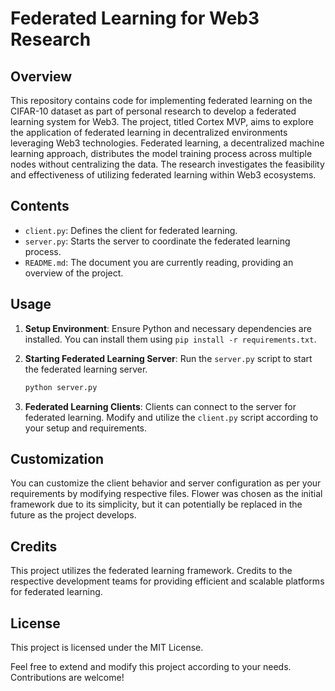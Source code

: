 # Federated Learning for Web3 Research

## Overview
This repository contains code for implementing federated learning on the CIFAR-10 dataset as part of personal research to develop a federated learning system for Web3. The project, titled Cortex MVP, aims to explore the application of federated learning in decentralized environments leveraging Web3 technologies. Federated learning, a decentralized machine learning approach, distributes the model training process across multiple nodes without centralizing the data. The research investigates the feasibility and effectiveness of utilizing federated learning within Web3 ecosystems.

## Contents
- `client.py`: Defines the client for federated learning.
- `server.py`: Starts the server to coordinate the federated learning process.
- `README.md`: The document you are currently reading, providing an overview of the project.

## Usage
1. **Setup Environment**: Ensure Python and necessary dependencies are installed. You can install them using `pip install -r requirements.txt`.

2. **Starting Federated Learning Server**: Run the `server.py` script to start the federated learning server.
    ```bash
    python server.py
    ```

3. **Federated Learning Clients**: Clients can connect to the server for federated learning. Modify and utilize the `client.py` script according to your setup and requirements.

## Customization
You can customize the client behavior and server configuration as per your requirements by modifying respective files. Flower was chosen as the initial framework due to its simplicity, but it can potentially be replaced in the future as the project develops.

## Credits
This project utilizes the federated learning framework. Credits to the respective development teams for providing efficient and scalable platforms for federated learning.

## License
This project is licensed under the MIT License.

Feel free to extend and modify this project according to your needs. Contributions are welcome!
